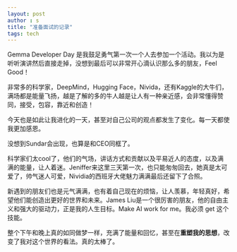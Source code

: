 ```yaml
---
layout: post
author : s
title: "准备面试的记录"
tags: tech
---
```


Gemma Developer Day 是我鼓足勇气第一次一个人去参加一个活动。我以为是听听演讲然后直接走掉，没想到最后可以非常开心滴认识那么多的朋友，Feel Good！

非常多的科学家，DeepMind，Hugging Face，Nivida，还有Kaggle的大牛们，满场都是能量飞扬，越是了解的多的牛人越是让人有一种亲近感，会非常懂得赞同，接受，包容，靠近和创造！

今天也是如此让我进化的一天，甚至对自己公司的观点都发生了变化。每一天都使我更加感恩。

没想到Sundar会出现，也算是和CEO同框了。

科学家们太cool了，他们的气场，讲话方式和贡献以及平易近人的态度，以及满满的能量，让人着迷。Jeniffer来这里三天第一次，也只能匆匆回去，她真是太可爱了，帅气迷人可爱，Nividia的西班牙大佬魅力满满最后还留下了合照。

新遇到的朋友们也是元气满满，也有着自己现在的烦恼，让人羡慕，年轻真好，希望他们能创造出更好的世界和未来。James Liu是一个很厉害的朋友，他的自由主义和强大的驱动力，正是我的人生目标。Make AI work for me。我必须 get 这个技能。

整个下午和晚上真的如同做梦一样，充满了能量和回忆，甚至在**重塑我的思想**，改变了我对这个世界的看法。真的太棒了。
